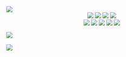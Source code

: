 <img src="https://capsule-render.vercel.app/api?type=wave&color=auto&height=300&section=header&text=Zuhye%&fontSize=90" />

<div align="center">
	<img src="https://img.shields.io/badge/C-A8B9CC?style=flat&logo=C&logoColor=white" />
	<img src="https://img.shields.io/badge/C++-00599C?style=flat&logo=C++&logoColor=white" />
	<img src="https://img.shields.io/badge/Python-3776AB?style=flat&logo=Python&logoColor=white" />
	<img src="https://img.shields.io/badge/Java-FF7800?style=flat&logo=java&logoColor=white" /> 
	</br>
	<img src="https://img.shields.io/badge/Javascript-F7DF1E?style=flat&logo=Javascript&logoColor=white" />
	<img src="https://img.shields.io/badge/typescript-3178C6?style=flat&logo=typescript&logoColor=white" />
	<img src="https://img.shields.io/badge/HTML-E34F26?style=flat&logo=HTML&logoColor=white" />
	<img src="https://img.shields.io/badge/CSS-1572B6?style=flat&logo=CSS&logoColor=white" />
	<img src="https://img.shields.io/badge/Kotlin-7F52FF?style=flat&logo=CSS&logoColor=white" />	
</div>

<img src="https://github-readme-stats.vercel.app/api/top-langs/?username=Zuhye&layout=compact"><br><br>
<img src="https://github-readme-stats.vercel.app/api?username=Zuhye&show_icons=true">
